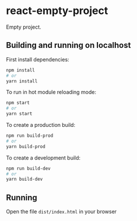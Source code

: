# react-empty-project

Empty project.

## Building and running on localhost

First install dependencies:

```sh
npm install
# or
yarn install
```

To run in hot module reloading mode:

```sh
npm start
# or
yarn start
```

To create a production build:

```sh
npm run build-prod
# or
yarn build-prod
```

To create a development build:

```sh
npm run build-dev
# or
yarn build-dev
```

## Running

Open the file `dist/index.html` in your browser
